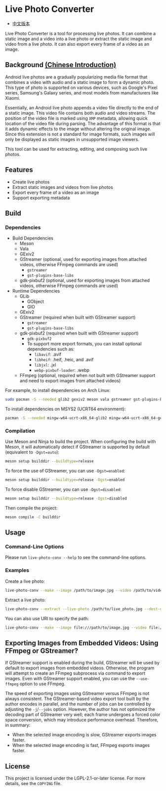 # Live Photo Converter

* [中文版本](README-zh.md)

Live Photo Converter is a tool for processing live photos. It can combine a static image and a video into a live photo or extract the static image and video from a live photo. It can also export every frame of a video as an image.

## Background [(Chinese Introduction)](https://wszqkzqk.github.io/2024/08/01/%E8%A7%A3%E6%9E%90Android%E7%9A%84%E5%8A%A8%E6%80%81%E7%85%A7%E7%89%87/)

Android live photos are a gradually popularizing media file format that combines a video with audio and a static image to form a dynamic photo. This type of photo is supported on various devices, such as Google's Pixel series, Samsung's Galaxy series, and most models from manufacturers like Xiaomi.

Essentially, an Android live photo appends a video file directly to the end of a static image. This video file contains both audio and video streams. The position of the video file is marked using `XMP` metadata, allowing quick location of the video file during parsing. The advantage of this format is that it adds dynamic effects to the image without altering the original image. Since this extension is not a standard for image formats, such images will only be displayed as static images in unsupported image viewers.

This tool can be used for extracting, editing, and composing such live photos.

## Features

- Create live photos
- Extract static images and videos from live photos
- Export every frame of a video as an image
- Support exporting metadata

## Build

### Dependencies

* Build Dependencies
  * Meson
  * Vala
  * GExiv2
  * GStreamer (optional, used for exporting images from attached videos, otherwise FFmpeg commands are used)
    * `gstreamer`
    * `gst-plugins-base-libs`
  * gdk-pixbuf2 (optional, used for exporting images from attached videos, otherwise FFmpeg commands are used)
* Runtime Dependencies
  * GLib
    * GObject
    * GIO
  * GExiv2
  * GStreamer (required when built with GStreamer support)
    * `gstreamer`
    * `gst-plugins-base-libs`
  * gdk-pixbuf2 (required when built with GStreamer support)
    * `gdk-pixbuf2`
    * To support more export formats, you can install optional dependencies such as:
      * `libavif`: .avif
      * `libheif`: .heif, .heic, and .avif
      * `libjxl`: .jxl
      * `webp-pixbuf-loader`: .webp
  * FFmpeg (optional, required when not built with GStreamer support and need to export images from attached videos)

For example, to install dependencies on Arch Linux:

```bash
sudo pacman -S --needed glib2 gexiv2 meson vala gstreamer gst-plugins-base-libs gdk-pixbuf2
```

To install dependencies on MSYS2 (UCRT64 environment):

```bash
pacman -S --needed mingw-w64-ucrt-x86_64-glib2 mingw-w64-ucrt-x86_64-gexiv2 mingw-w64-ucrt-x86_64-meson mingw-w64-ucrt-x86_64-vala mingw-w64-ucrt-x86_64-gstreamer mingw-w64-ucrt-x86_64-gst-plugins-base-libs mingw-w64-ucrt-x86_64-gdk-pixbuf2
```

### Compilation

Use Meson and Ninja to build the project. When configuring the build with Meson, it will automatically detect if GStreamer is supported by default (equivalent to `-Dgst=auto`):

```bash
meson setup builddir --buildtype=release
```

To force the use of GStreamer, you can use `-Dgst=enabled`:

```bash
meson setup builddir --buildtype=release -Dgst=enabled
```

To force disable GStreamer, you can use `-Dgst=disabled`:

```bash
meson setup builddir --buildtype=release -Dgst=disabled
```

Then compile the project:

```bash
meson compile -C builddir
```

## Usage

### Command-Line Options

Please run `live-photo-conv --help` to see the command-line options.

### Examples

Create a live photo:

```bash
live-photo-conv --make --image /path/to/image.jpg --video /path/to/video.mp4 --live-photo /path/to/output.jpg
```

Extract a live photo:

```bash
live-photo-conv --extract --live-photo /path/to/live_photo.jpg --dest-dir /path/to/dest --frame-to-photos --img-format avif
```

You can also use URI to specify the path:

```bash
live-photo-conv --make --image file:///path/to/image.jpg --video file:///path/to/video.mp4 --live-photo file:///path/to/output.jpg
```

## Exporting Images from Embedded Videos: Using FFmpeg or GStreamer?

If GStreamer support is enabled during the build, GStreamer will be used by default to export images from embedded videos. Otherwise, the program will attempt to create an FFmpeg subprocess via command to export images. Even with GStreamer support enabled, you can use the `--use-ffmpeg` option to use FFmpeg.

The speed of exporting images using GStreamer versus FFmpeg is not always consistent. The GStreamer-based video export tool built by the author encodes in parallel, and the number of jobs can be controlled by adjusting the `-j`/`--jobs` option. However, the author has not optimized the decoding part of GStreamer very well; each frame undergoes a forced color space conversion, which may introduce performance overhead. Therefore, in summary:

* When the selected image encoding is slow, GStreamer exports images faster.
* When the selected image encoding is fast, FFmpeg exports images faster.

## License

This project is licensed under the LGPL-2.1-or-later license. For more details, see the `COPYING` file.
